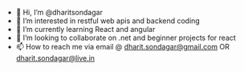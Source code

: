 - 👋 Hi, I’m @dharitsondagar
- 👀 I’m interested in restful web apis and backend coding
- 🌱 I’m currently learning React and angular
- 💞️ I’m looking to collaborate on .net and beginner projects for react
- 📫 How to reach me via email @ dharit.sondagar@gmail.com OR dharit.sondagar@live.in

<!---
dharitsondagar/dharitsondagar is a ✨ special ✨ repository because its `README.md` (this file) appears on your GitHub profile.
You can click the Preview link to take a look at your changes.
--->
